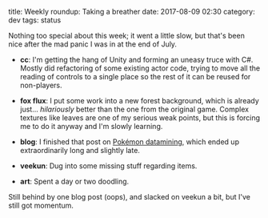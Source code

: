 title: Weekly roundup: Taking a breather
date: 2017-08-09 02:30
category: dev
tags: status

Nothing too special about this week; it went a little slow, but that's been nice after the mad panic I was in at the end of July.

- **cc**: I'm getting the hang of Unity and forming an uneasy truce with C#.  Mostly did refactoring of some existing actor code, trying to move all the reading of controls to a single place so the rest of it can be reused for non-players.

- **fox flux**: I put some work into a new forest background, which is already just...  _hilariously_ better than the one from the original game.  Complex textures like leaves are one of my serious weak points, but this is forcing me to do it anyway and I'm slowly learning.

- **blog**: I finished that post on [Pokémon datamining]({filename}/2017-08-02-datamining-pokemon.markdown), which ended up extraordinarily long and slightly late.

- **veekun**: Dug into some missing stuff regarding items.

- **art**: Spent a day or two doodling.

Still behind by one blog post (oops), and slacked on veekun a bit, but I've still got momentum.
